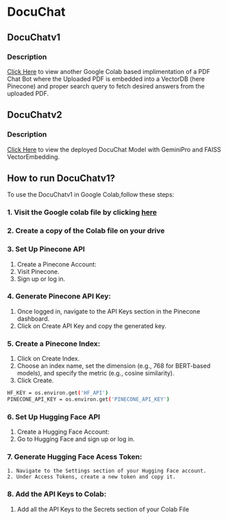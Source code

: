 # DocuChat
## DocuChatv1
### Description
[Click Here](https://colab.research.google.com/drive/1cefEldBlukCTfm-x_Qpg3hgwompKm1qQ?usp=sharing) to view another Google Colab based implimentation of a PDF Chat Bot where the Uploaded PDF is embedded into a VectorDB (here Pinecone) and proper search query to fetch desired answers from the uploaded PDF.

## DocuChatv2
### Description
[Click Here](https://docuchat-pdf.streamlit.app/) to view the deployed DocuChat Model with GeminiPro and FAISS VectorEmbedding.

## How to run DocuChatv1?
To use the DocuChatv1 in Google Colab,follow these steps:

### 1. Visit the Google colab file by clicking [here](https://colab.research.google.com/drive/1cefEldBlukCTfm-x_Qpg3hgwompKm1qQ?usp=sharing)
### 2. Create a copy of the Colab file on your drive
### 3. Set Up Pinecone API
   1. Create a Pinecone Account:
   2. Visit Pinecone.
   3. Sign up or log in.
      
### 4. Generate Pinecone API Key:
   1. Once logged in, navigate to the API Keys section in the Pinecone dashboard.
   2. Click on Create API Key and copy the generated key.
      
### 5. Create a Pinecone Index:
   1. Click on Create Index.
   2. Choose an index name, set the dimension (e.g., 768 for BERT-based models), and specify the metric (e.g., cosine similarity).
   3. Click Create.


```bash
HF_KEY = os.environ.get('HF_API')
PINECONE_API_KEY = os.environ.get('PINECONE_API_KEY')
```

### 6. Set Up Hugging Face API
   1. Create a Hugging Face Account:
   2. Go to Hugging Face and sign up or log in.
      
### 7. Generate Hugging Face Acess Token:
    1. Navigate to the Settings section of your Hugging Face account.
    2. Under Access Tokens, create a new token and copy it.
       
### 8. Add the API Keys to Colab:
   1. Add all the API Keys to the Secrets section of your Colab File

